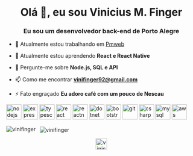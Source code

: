 <h1 align="center">Olá 👋, eu sou Vinicius M. Finger</h1>
<h3 align="center">Eu sou um desenvolvedor back-end de Porto Alegre</h3>

- 🔭 Atualmente estou trabalhando em [Pmweb](www.pmweb.com.br)

- 🌱 Atualmente estou aprendendo **React e React Native**

- 💬 Pergunte-me sobre **Node.js, SQL e API**

- 📫 Como me encontrar **vinifinger92@gmail.com**

- ⚡ Fato engraçado **Eu adoro café com um pouco de Nescau**

<p align="left">
  <img src="https://devicons.github.io/devicon/devicon.git/icons/nodejs/nodejs-plain.svg" alt="nodejs" width="40" height="40"/> 
  <img src="https://devicons.github.io/devicon/devicon.git/icons/express/express-.svg" alt="express" width="40" height="40"/> 
  <img src="https://devicons.github.io/devicon/devicon.git/icons/typescript/typescript-original.svg" alt="typescript" width="40" height="40"/>
  <img src="https://devicons.github.io/devicon/devicon.git/icons/react/react-original-wordmark.svg" alt="react" width="40" height="40"/> 
  <img src="https://reactnative.dev/img/header_logo.svg" alt="reactnative" width="40" height="40"/>
  <img src="https://devicons.github.io/devicon/devicon.git/icons/dot-net/dot-net-original-wordmark.svg" alt="dotnet" width="40" height="40"/> 
  <img src="https://devicons.github.io/devicon/devicon.git/icons/bootstrap/bootstrap-plain.svg" alt="bootstrap" width="40" height="40"/> 
  <img src="https://www.vectorlogo.zone/logos/git-scm/git-scm-icon.svg" alt="git" width="40" height="40"/> 
  <img src="https://devicons.github.io/devicon/devicon.git/icons/csharp/csharp-original.svg" alt="csharp" width="40" height="40"/>  
  <img src="https://devicons.github.io/devicon/devicon.git/icons/mysql/mysql-original-wordmark.svg" alt="mysql" width="40" height="40"/> 
  <img src="https://devicons.github.io/devicon/devicon.git/icons/amazonwebservices/amazonwebservices-original-wordmark.svg" alt="aws" width="40" height="40"/>
</p>
<p>
  <img align="left" src="https://github-readme-stats.vercel.app/api/top-langs/?username=vinifinger&layout=compact&hide=html" alt="vinifinger" />
</p>

<p>&nbsp;
  <img align="center" src="https://github-readme-stats.vercel.app/api?username=vinifinger&show_icons=true" alt="vinifinger" />
</p>

<p align="center">
  <a href="https://linkedin.com/in/vinicius-finger" target="blank">
    <img align="center" src="https://cdn.jsdelivr.net/npm/simple-icons@3.0.1/icons/linkedin.svg" alt="vinicius-finger" height="30" width="30" />
  </a>
</p>
